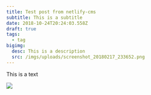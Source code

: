 ```yaml
---
title: Test post from netlify-cms
subtitle: This is a subtitle
date: 2018-10-24T20:24:03.558Z
draft: true
tags:
  - tag
bigimg:
  desc: This is a description
  src: /imgs/uploads/screenshot_20180217_233652.png
---
```

This is a text

![](/imgs/uploads/screenshot_20180217_233652.png)
